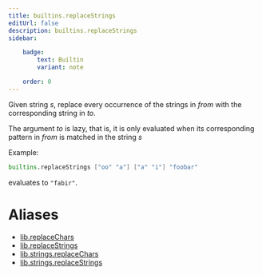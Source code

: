 ```yaml
---
title: builtins.replaceStrings
editUrl: false
description: builtins.replaceStrings
sidebar:

    badge:
        text: Builtin
        variant: note

    order: 0
---
```


Given string *s*, replace every occurrence of the strings in *from*
with the corresponding string in *to*.

The argument *to* is lazy, that is, it is only evaluated when its corresponding pattern in *from* is matched in the string *s*

Example:

```nix
builtins.replaceStrings ["oo" "a"] ["a" "i"] "foobar"
```

evaluates to `"fabir"`.


# Aliases

- [lib.replaceChars](/nix-doc-comments/reference/lib/lib-replacechars)
- [lib.replaceStrings](/nix-doc-comments/reference/lib/lib-replacestrings)
- [lib.strings.replaceChars](/nix-doc-comments/reference/lib/strings/lib-strings-replacechars)
- [lib.strings.replaceStrings](/nix-doc-comments/reference/lib/strings/lib-strings-replacestrings)


